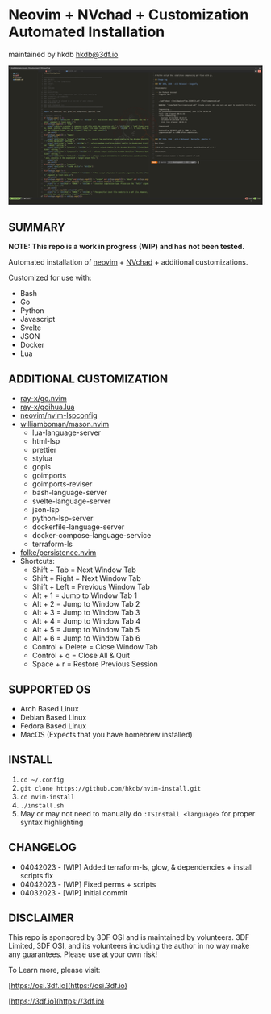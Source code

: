 # Neovim + NVchad + Customization Automated Installation
maintained by hkdb <hkdb@3df.io>

![Screenshot](assets/ss.png)

## SUMMARY

<b>NOTE: This repo is a work in progress (WIP) and has not been tested.</b>

Automated installation of [neovim](https://neovim.io) + [NVchad](https://github.com/NvChad/NvChad) + additional customizations.

Customized for use with:

- Bash
- Go
- Python
- Javascript
- Svelte
- JSON
- Docker
- Lua 

## ADDITIONAL CUSTOMIZATION

- [ray-x/go.nvim](https://github.com/ray-x/go.nvim)
- [ray-x/goihua.lua](https://github.com/ray-x/goihua.lua)
- [neovim/nvim-lspconfig](https://github.com/neovim/nvim-lspconfig)
- [williamboman/mason.nvim](https://github.com/williambowman/mason.nvim)
  - lua-language-server
  - html-lsp
  - prettier
  - stylua
  - gopls
  - goimports
  - goimports-reviser
  - bash-language-server
  - svelte-language-server
  - json-lsp
  - python-lsp-server
  - dockerfile-language-server
  - docker-compose-language-service
  - terraform-ls
- [folke/persistence.nvim](https://github.com/folke/persistence.nvim)
- Shortcuts:
  - Shift + Tab = Next Window Tab
  - Shift + Right = Next Window Tab
  - Shift + Left = Previous Window Tab
  - Alt + 1 = Jump to Window Tab 1
  - Alt + 2 = Jump to Window Tab 2
  - Alt + 3 = Jump to Window Tab 3
  - Alt + 4 = Jump to Window Tab 4
  - Alt + 5 = Jump to Window Tab 5
  - Alt + 6 = Jump to Window Tab 6
  - Control + Delete = Close Window Tab
  - Control + q = Close All & Quit
  - Space + r = Restore Previous Session

## SUPPORTED OS

- Arch Based Linux
- Debian Based Linux
- Fedora Based Linux
- MacOS (Expects that you have homebrew installed)

## INSTALL

1. `cd ~/.config`
2. `git clone https://github.com/hkdb/nvim-install.git`
3. `cd nvim-install`
4. `./install.sh`
5. May or may not need to manually do `:TSInstall <language>` for proper syntax highlighting

## CHANGELOG

- 04042023 - [WIP] Added terraform-ls, glow, & dependencies + install scripts fix
- 04042023 - [WIP] Fixed perms + scripts
- 04032023 - [WIP] Initial commit

## DISCLAIMER

This repo is sponsored by 3DF OSI and is maintained by volunteers. 3DF Limited, 3DF OSI, and its volunteers including the author in no way make any guarantees. Please use at your own risk!

To Learn more, please visit:

[https://osi.3df.io](https://osi.3df.io)

[https://3df.io](https://3df.io)

